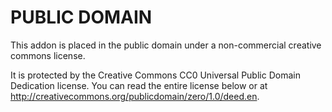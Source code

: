 # PUBLIC DOMAIN

This addon is placed in the public domain under a non-commercial creative commons license.

It is protected by the Creative Commons CC0 Universal Public Domain Dedication license. You can read the entire license below or at http://creativecommons.org/publicdomain/zero/1.0/deed.en.
